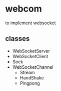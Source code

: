 # webcom
to implement websocket

## classes
* WebSocketServer
* WebSocketClient
* Sock
* WebSocketChannel
    * Stream
    * HandShake
    * Pingpong
